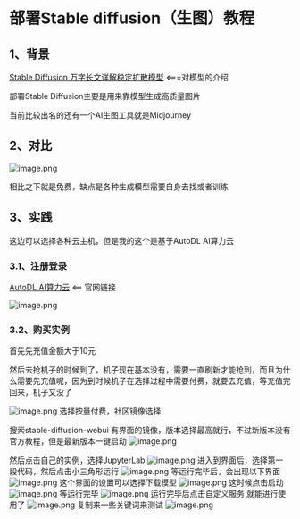 # 部署Stable diffusion（生图）教程

## 1、背景

[Stable Diffusion 万字长文详解稳定扩散模型](https://zhuanlan.zhihu.com/p/669570827) <===对模型的介绍

部署Stable Diffusion主要是用来靠模型生成高质量图片

当前比较出名的还有一个AI生图工具就是Midjourney

## 2、对比

![image.png](http://kodo.yelingfa.top/xyblog/aurora/articles/5b0235bef375e70a9e8d9b6e766e0d6c.png)

相比之下就是免费，缺点是各种生成模型需要自身去找或者训练

## 3、实践

这边可以选择各种云主机，但是我的这个是基于AutoDL AI算力云

### 3.1、注册登录

[AutoDL AI算力云](https://www.autodl.com/market/list)  <== 官网链接

![image.png](http://kodo.yelingfa.top/xyblog/aurora/articles/8dec7feacfb102e55598ee6d199fece8.png)

### 3.2、购买实例

首先先充值金额大于10元

然后去抢机子的时候到了，机子现在基本没有，需要一直刷新才能抢到，而且为什么需要先充值呢，因为到时候机子在选择过程中需要付费，就要去充值，等充值完回来，机子又没了

![image.png](http://kodo.yelingfa.top/xyblog/aurora/articles/e95ce4fc640b8a3b59ae2ceadcd5fc2b.png)
选择按量付费，社区镜像选择

搜索stable-diffusion-webui 有界面的镜像，版本选择最高就行，不过新版本没有官方教程，但是最新版本一键启动
![image.png](http://kodo.yelingfa.top/xyblog/aurora/articles/05662494e3c77c04a90eee38e36a2ca0.png)

然后点击自己的实例，选择JupyterLab
![image.png](http://kodo.yelingfa.top/xyblog/aurora/articles/0d48a5b45e4e8c9033f634f3553debc5.png)
进入到界面后，选择第一段代码，然后点击小三角形运行
![image.png](http://kodo.yelingfa.top/xyblog/aurora/articles/333f0bbc4b7351f166b6ccb21517fec5.png)
等运行完毕后，会出现以下界面
![image.png](http://kodo.yelingfa.top/xyblog/aurora/articles/023eff53535a15fc9da8124ae16a69cf.png)
这个界面的设置可以选择下载模型
![image.png](http://kodo.yelingfa.top/xyblog/aurora/articles/168e33ea2ff8a1610010b6d6581fdcb3.png)
这时候点击启动
![image.png](http://kodo.yelingfa.top/xyblog/aurora/articles/a49a20064c7e7c33e35a152aaf4cb5a1.png)
等运行完毕
![image.png](http://kodo.yelingfa.top/xyblog/aurora/articles/665a3b117c8eb3f3ffdff594e0aebbbb.png)
运行完毕后点击自定义服务 就能进行使用了
![image.png](http://kodo.yelingfa.top/xyblog/aurora/articles/6daf171b3bcc3ed0b52dd0f4ecf3d919.png)
复制来一些关键词来测试
![image.png](http://kodo.yelingfa.top/xyblog/aurora/articles/9b2a9634dd1c9a1e1f7d20198af826e4.png)
